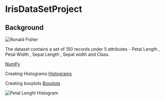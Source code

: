IrisDataSetProject
==========================================================
Background
----------------------------------------------------------
![Ronald Fisher](https://en.wikipedia.org/wiki/Iris_flower_data_set#/media/File:R._A._Fischer.jpg)

The dataset contains a set of 150 records under 5 attributes - Petal Length , Petal Width , Sepal Length , Sepal width and Class.

[NumPy](http://www.numpy.org/)

Creating Histograms
[Histograms](https://matplotlib.org/gallery/statistics/histogram_features.html)

Creating boxplots
[Boxplots](https://matplotlib.org/api/_as_gen/matplotlib.pyplot.boxplot.html)

![Petal Lenght Histogram](C:\Users\Neil\Desktop\test\PetalLenghtHistogram.png)

